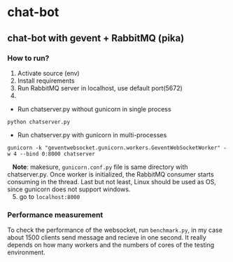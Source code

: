 # chat-bot
## chat-bot with gevent + RabbitMQ (pika)
### How to run?
1. Activate source (env)
2. Install requirements
3. Run RabbitMQ server in localhost, use default port(5672) <br>
4. 
- Run chatserver.py without gunicorn in single process
```
python chatserver.py
```
- Run chatserver.py with gunicorn in multi-processes
```
gunicorn -k "geventwebsocket.gunicorn.workers.GeventWebSocketWorker" -w 4 --bind 0:8000 chatserver
```
&nbsp;&nbsp;&nbsp;<b>Note</b>: makesure, ```gunicorn.conf.py``` file is same directory with chatserver.py. Once worker is initialized, the RabbitMQ consumer starts consuming in the thread. Last but not least, Linux should be used as OS, since gunicorn does not support windows.<br>
&nbsp;&nbsp;&nbsp;5. go to ```localhost:8000```
### Performance measurement
To check the performance of the websocket, run ```benchmark.py```, in my case about 1500 clients send message and recieve in one second. It really depends on how many workers and the numbers of cores of the testing environment.
